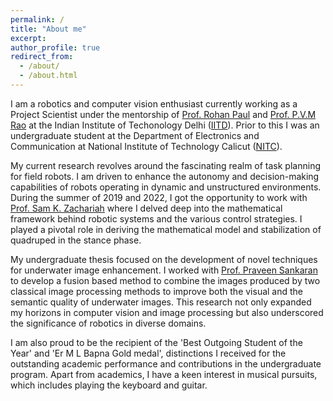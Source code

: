 ```yaml
---
permalink: /
title: "About me"
excerpt: 
author_profile: true
redirect_from: 
  - /about/
  - /about.html
---
```


I am a robotics and computer vision enthusiast currently working as a Project Scientist under the mentorship of [Prof. Rohan Paul](https://www.cse.iitd.ac.in/~rohanpaul/) and [Prof. P.V.M Rao](https://web.iitd.ac.in/~pvmrao/) at the Indian Institute of Techonology Delhi ([IITD](https://home.iitd.ac.in/)). Prior to this I was an undergraduate student at the Department of Electronics and Communication at National Institute of Technology Calicut ([NITC](https://nitc.ac.in/)). 

My current research revolves around the fascinating realm of task planning for field robots. I am driven to enhance the autonomy and decision-making capabilities of robots operating in dynamic and unstructured environments. During the summer of 2019 and 2022, I got the opportunity to work with [Prof. Sam K. Zachariah](https://www.iist.ac.in/avionics/samzac) where I delved deep into the mathematical framework behind robotic systems and the various control strategies. I played a pivotal role in deriving the mathematical model and stabilization of quadruped in the stance phase.

My undergraduate thesis focused on the development of novel techniques for underwater image enhancement. I worked with [Prof. Praveen Sankaran](https://ece.nitc.ac.in/archive/index.php?option=com_php&Itemid=66&uname=psankaran) to develop a fusion based method to combine the images produced by two classical image processing methods to improve both the visual and the semantic quality of underwater images. This research not only expanded my horizons in computer vision and image processing but also underscored the significance of robotics in diverse domains. 

I am also proud to be the recipient of the 'Best Outgoing Student of the Year' and 'Er M L Bapna Gold medal', distinctions I received for the outstanding academic performance and contributions in the undergraduate program. Apart from academics, I have a keen interest in musical pursuits, which includes playing the keyboard and guitar.
